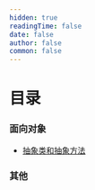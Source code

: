```yaml
---
hidden: true
readingTime: false
date: false
author: false
common: false
---
```


# 目录

### 面向对象

- [抽象类和抽象方法](./oop/abstract.md)


### 其他